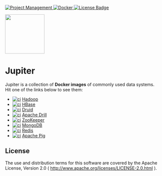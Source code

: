 [ ![Project Management](https://img.shields.io/badge/Project%20Management-0052CC?style=for-the-badge&logo=trello&logoColor=white) ](https://trello.com/b/SU271V7M)
[ ![Docker](https://img.shields.io/badge/Docker%20Hub-309DEE?style=for-the-badge&logo=docker&logoColor=white) ](https://hub.docker.com/r/jack20191124/)
[![License Badge](https://img.shields.io/badge/Apache%202.0-F25910.svg?style=for-the-badge&logo=Apache&logoColor=white) ](https://www.apache.org/licenses/LICENSE-2.0)

<img src="https://user-images.githubusercontent.com/16126939/176177523-6f9dcc4e-1691-4326-adfe-eb372480aace.png" width="128">

Jupiter
=======

Jupiter is a collection of **Docker images** of commonly used data systems. Hit one of the links below to see them:

* [![ci](https://github.com/QubitPi/jupiter/actions/workflows/hadoop.yml/badge.svg?branch=hadoop)](https://github.com/QubitPi/jupiter/actions/workflows/hadoop.yml) [Hadoop](https://github.com/QubitPi/jupiter/tree/hadoop/)
* [![ci](https://github.com/QubitPi/jupiter/actions/workflows/ci.yml/badge.svg?branch=hbase)](https://github.com/QubitPi/jupiter/actions/workflows/ci.yml) [HBase](https://github.com/QubitPi/jupiter/tree/hbase/)
* [![ci](https://github.com/QubitPi/jupiter/actions/workflows/ci.yml/badge.svg?branch=druid)](https://github.com/QubitPi/jupiter/actions/workflows/ci.yml) [Druid](https://github.com/QubitPi/jupiter/tree/druid/)
* [![ci](https://github.com/QubitPi/jupiter/actions/workflows/ci.yml/badge.svg?branch=drill)](https://github.com/QubitPi/jupiter/actions/workflows/ci.yml) [Apache Drill](https://github.com/QubitPi/jupiter/tree/drill/)
* [![ci](https://github.com/QubitPi/jupiter/actions/workflows/ci.yml/badge.svg?branch=zookeeper)](https://github.com/QubitPi/jupiter/actions/workflows/ci.yml) [ZooKeeper](https://github.com/QubitPi/jupiter/tree/zookeeper/)
* [![ci](https://github.com/QubitPi/jupiter/actions/workflows/ci.yml/badge.svg?branch=mongodb)](https://github.com/QubitPi/jupiter/actions/workflows/ci.yml) [MongoDB](https://github.com/QubitPi/jupiter/tree/mongodb/)
* [![ci](https://github.com/QubitPi/jupiter/actions/workflows/ci.yml/badge.svg?branch=redis)](https://github.com/QubitPi/jupiter/actions/workflows/ci.yml) [Redis](https://github.com/QubitPi/jupiter/tree/redis/)
* [![ci](https://github.com/QubitPi/jupiter/actions/workflows/ci.yml/badge.svg?branch=apachepig)](https://github.com/QubitPi/jupiter/actions/workflows/ci.yml) [Apache Pig](https://github.com/QubitPi/jupiter/tree/apachepig/)

License
-------

The use and distribution terms for this software are covered by the Apache License, Version 2.0
( http://www.apache.org/licenses/LICENSE-2.0.html ).
